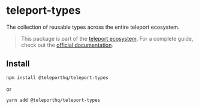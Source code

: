 # teleport-types

The collection of reusable types across the entire teleport ecosystem.

> This package is part of the [teleport ecosystem](https://github.com/teleporthq/teleport-code-generators). For a complete guide, check out the [official documentation](https://docs.teleporthq.io/).

## Install
```bash
npm install @teleporthq/teleport-types
```
or
```bash
yarn add @teleporthq/teleport-types
```
